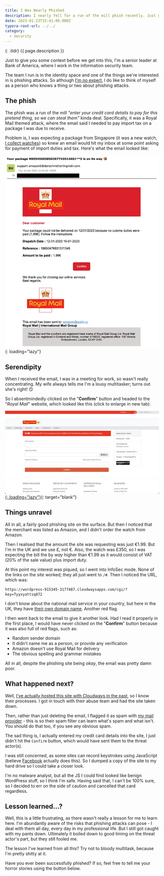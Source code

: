 ```yaml
---
title: I Was Nearly Phished
description: I nearly fell for a run of the mill phish recently. Just goes to show that they can get anyone.
date: 2023-01-23T15:41:00.000Z
typora-root-url: ../../
category:
  - Security
---
```


{: .tldr}
{{ page.description }}

Just to give you some context before we get into this, I'm a senior leader at Bank of America, where I work in the information security team.

The team I run is in the identity space and one of the things we're interested in is phishing attacks. So although [I'm no expert](https://kevquirk.com/the-expert-vs-the-impostor/), I do like to think of myself as a person who knows a thing or two about phishing attacks.

## The phish

The phish was a run of the mill *"enter your credit card details to pay for this pretend thing, so we can steal them"* kinda deal. Specifically, it was a Royal Mail themed attack, where the email said I needed to pay import tax on a package I was due to receive.

Problem is, I was expecting a package from Singapore (it was a new watch, [I collect watches](https://casioguy.com)) so knew an email would hit my inbox at some point asking for payment of import duties and tax. Here's what the email looked like:

![Royal Mail themed phishing email](/assets/images/royal-mail-phish-email.webp){: loading="lazy"}

## Serendipity

When I received the email, I was in a meeting for work, so wasn't really concentrating. My wife always tells me I'm a lousy multitasker; turns out she's right! 🙃

So I absentmindedly clicked on the "**Confirm**" button and headed to the "*Royal Mail*" website, which looked like this (click to enlarge in new tab):

[![Royal Mail themed phishing site](/assets/images/royal-mail-phish.webp){: loading="lazy"}](/assets/images/royal-mail-phish-fullsize.webp){: target="blank"}

## Things unravel

All in all, a fairly good phishing site on the surface. But then I noticed that the merchant was listed as Amazon, and I didn't order the watch from Amazon.

Then I realised that the amount the site was requesting was just €1.99. But I'm in the UK and we use £, not €. Also, the watch was £350, so I was expecting the bill the by *way* higher than €1.99 as it would consist of VAT (20% of the sale value) plus import duty.

At this point my interest was piqued, so I went into InfoSec mode. None of the links on the site worked; they all just went to `/#`. Then I noticed the URL, which was:

```
https://wordpress-915345-3177487.cloudwaysapps.com/cgi/?key=Tyyxyattsq872
```

I don't know about the national mail service in your country, but here in the UK, they have [their own domain name](https://www.royalmail.com). Another red flag.

I then went back to the email to give it another look. Had I read it properly in the first place, I would have never clicked on the "**Confirm**" button because it was also full of red flags, such as:

* Random sender domain
* It didn't name me as a person, or provide any verification
* Amazon doesn't use Royal Mail for delivery
* The obvious spelling and grammar mistakes

All in all, despite the phishing site being *okay*, the email was pretty damn poor.

## What happened next?

Well, [I've actually hosted this site with Cloudways in the past](https://kevquirk.com/hunt-for-better-wordpress-hosting-update/), so I know their processes. I got in touch with their abuse team and had the site taken down.

Then, rather than just deleting the email, I flagged it as spam with [my mail provider](https://kevquirk.com/reasons-why-zoho-mail-is-better-than-gmail/) - this is so their spam filter can learn what's spam and what isn't. You should do that too, if you see any obvious spam.

The sad thing is, I actually entered my credit card details into the site, I just didn't hit the `Confirm` button, which would have sent them to the threat actor(s).

I was still concerned, as some sites can record keystrokes using JavaScript (believe [Facebook](https://kevquirk.com/why-you-shouldnt-use-facebook/) actually does this). So I dumped a copy of the site to my hard drive so I could take a closer look.

I'm no malware analyst, but all the JS I could find looked like benign WordPress stuff, so I *think* I'm safe. Having said that, I can't be 100% sure, so I decided to err on the side of caution and cancelled that card regardless.

## Lesson learned...?

Well, this is a little frustrating, as there wasn't really a lesson for me to learn here. I'm abundantly aware of the risks that phishing attacks can pose - I deal with them all day, every day in my professional life. But I still got caught with my pants down. Ultimately it boiled down to good timing on the threat actor's part, but they still fooled me.

The lesson I've learned from all this? Try not to bloody multitask, because I'm pretty shitty at it.

Have you ever been successfully phished? If so, feel free to tell me your horror stories using the button below.